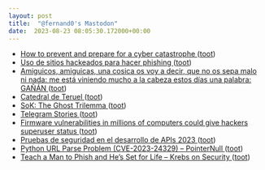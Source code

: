 ```yaml
---
layout: post
title:  "@fernand0's Mastodon"
date:  2023-08-23 08:05:30.172000+00:00
---
```

*  [How to prevent and prepare for a cyber catastrophe ](https://securityintelligence.com/articles/how-to-prepare-for-a-cyber-catastrophe) ([toot](https://mastodon.social/@fernand0/110937894431457954))
*  [Uso de sitios hackeados para hacer phishing ](https://securelist.lat/phishing-with-hacked-sites/98050) ([toot](https://mastodon.social/@fernand0/110937762647468739))
*  [Amiguicos, amiguicas, una cosica os voy a decir, que no os sepa malo ni nada: me está viniendo mucho a la cabeza estos días una palabra: GAÑÁN ](https://mastodon.social/@fernand0/110934863716706858) ([toot](https://mastodon.social/@fernand0/110934863716706858))
*  [Catedral de Teruel ](https://avecesunafoto.wordpress.com/2023/08/22/catedral-de-teruel) ([toot](https://mastodon.social/@fernand0/110934410383557104))
*  [SoK: The Ghost Trilemma ](https://arxiv.org/abs/2308.0220) ([toot](https://mastodon.social/@fernand0/110934343036640852))
*  [Telegram Stories ](https://telegram.org/tour/storie) ([toot](https://mastodon.social/@fernand0/110934253894883438))
*  [Firmware vulnerabilities in millions of computers could give hackers superuser status ](https://arstechnica.com/security/2023/07/millions-of-servers-inside-data-centers-imperiled-by-flaws-in-ami-bmc-firmware) ([toot](https://mastodon.social/@fernand0/110933999061215975))
*  [Pruebas de seguridad en el desarrollo de APIs 2023 ](https://blog.segu-info.com.ar) ([toot](https://mastodon.social/@fernand0/110933770406743453))
*  [Python URL Parse Problem (CVE-2023-24329) – PointerNull ](https://pointernull.com/security/python-url-parse-problem.htm) ([toot](https://mastodon.social/@fernand0/110933553883184194))
*  [Teach a Man to Phish and He’s Set for Life – Krebs on Security ](https://krebsonsecurity.com/2023/08/teach-a-man-to-phish-and-hes-set-for-life) ([toot](https://mastodon.social/@fernand0/110933330937705665))
